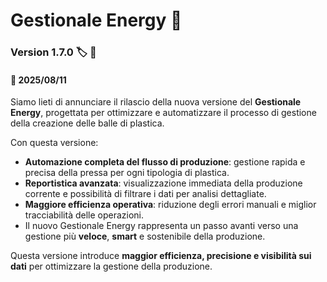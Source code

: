 # Gestionale Energy 🌱
### Version 1.7.0 :label: 📢
#### :calendar: 2025/08/11

Siamo lieti di annunciare il rilascio della nuova versione del **Gestionale Energy**, progettata per ottimizzare e automatizzare il processo di gestione della creazione delle balle di plastica.

Con questa versione:

- **Automazione completa del flusso di produzione**: gestione rapida e precisa della pressa per ogni tipologia di plastica.
- **Reportistica avanzata**: visualizzazione immediata della produzione corrente e possibilità di filtrare i dati per analisi dettagliate.
- **Maggiore efficienza operativa**: riduzione degli errori manuali e miglior tracciabilità delle operazioni.
- Il nuovo Gestionale Energy rappresenta un passo avanti verso una gestione più **veloce**, **smart** e sostenibile della produzione. 

Questa versione introduce **maggior efficienza, precisione e visibilità sui dati** per ottimizzare la gestione della produzione.  
